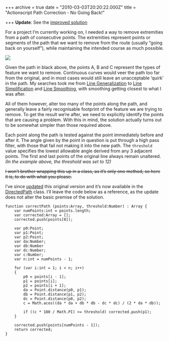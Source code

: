 +++
archive = true
date = "2010-03-03T20:20:22.000Z"
title = "Actionscript Path Correction - No Going Back!"

+++
**Update**: See the [improved solution](http://blog.duncanhall.net/posts/actionscript-path-correction-part-2/)

For a project I’m currently working on, I needed a way to remove extremities from a path of consecutive points. The extremities represent points or segments of the path that we want to remove from the route (usually “going back on yourself”), while maintaining the intended course as much possible.

![](/uploads/2018/04/08/PathCorrect1.png)

Given the path in black above, the points A, B and C represent the types of feature we want to remove. Continuous curves would veer the path too far from the original, and in most cases would still leave an unacceptable ‘quirk’ in the path. My searches took me from [Line Generalization](http://www.lostinactionscript.com/blog/index.php/2007/07/11/douglas-peuker-line-generalization/) to [Line Simplification](http://www.geom.unimelb.edu.au/gisweb/LGmodule/LGSimplification.htm) and [Line Smoothing](http://www.geom.unimelb.edu.au/gisweb/LGmodule/LGSmoothing.htm), with smoothing getting closest to what I was after.

All of them however, alter too many of the points along the path, and generally leave a fairly recognisable footprint of the feature we are trying to remove. To get the result we’re after, we need to explicitly identify the points that are causing a problem. With this in mind, the solution actually turns out to be somewhat simpler than those required above.

<div class="efe-flash" id="efe-swf-5"></div>

Each point along the path is tested against the point immediately before and after it. The angle given by the point in question is put through a high pass filter, with those that fail not making it into the new path. The `threshold` value specifies the lowest allowable angle derived from any 3 adjacent points. The first and last points of the original line always remain unaltered. _(In the example above, the threshold was set to 12)_

<del datetime="2010-03-07T12:10:49+00:00">I won’t brother wrapping this up in a class, as it’s only one method, so here it is, to do with what you please. </del>

I’ve since [updated](http://blog.duncanhall.net/2010/03/actionscript-path-correction-part-2/) this original version and it’s now available in the [DirectedPath](http://code.google.com/p/duncanhall-lib/source/browse/trunk/net/duncanhall/geom/DirectedPath.as) class. I’ll leave the code below as a reference, as the update does not alter the basic premise of the solution.

    function correctPath (points:Array, threshold:Number) : Array {
        var numPoints:int = points.length;
        var corrected:Array = [];
        corrected.push(points[0]);
    
        var p0:Point;
        var p1:Point;
        var p2:Point;
        var da:Number;
        var db:Number
        var dc:Number;
        var c:Number;
        var n:int = numPoints - 1;
    
        for (var i:int = 1; i < n; i++)
        {
            p0 = points[i - 1];
            p1 = points[i];
            p2 = points[i + 1];
            da = Point.distance(p0, p1);
            db = Point.distance(p1, p2);
            dc = Point.distance(p0, p2);
            c = Math.acos((da * da + db * db - dc * dc) / (2 * da * db));
    
            if ((c * 180 / Math.PI) >= threshold) corrected.push(p1);
        }
    
        corrected.push(points[numPoints - 1]);
        return corrected;
    }